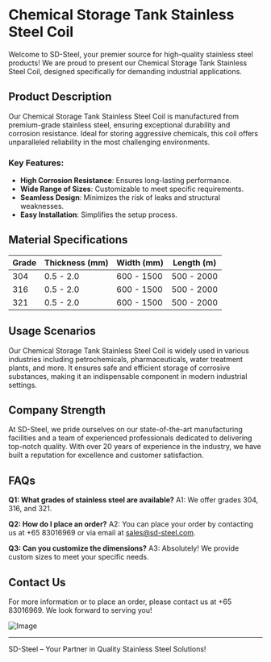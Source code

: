 # Chemical Storage Tank Stainless Steel Coil

Welcome to SD-Steel, your premier source for high-quality stainless steel products! We are proud to present our Chemical Storage Tank Stainless Steel Coil, designed specifically for demanding industrial applications.

## Product Description
Our Chemical Storage Tank Stainless Steel Coil is manufactured from premium-grade stainless steel, ensuring exceptional durability and corrosion resistance. Ideal for storing aggressive chemicals, this coil offers unparalleled reliability in the most challenging environments.

### Key Features:
- **High Corrosion Resistance**: Ensures long-lasting performance.
- **Wide Range of Sizes**: Customizable to meet specific requirements.
- **Seamless Design**: Minimizes the risk of leaks and structural weaknesses.
- **Easy Installation**: Simplifies the setup process.

## Material Specifications

| Grade | Thickness (mm) | Width (mm) | Length (m) |
|-------|----------------|------------|------------|
| 304   | 0.5 - 2.0      | 600 - 1500 | 500 - 2000 |
| 316   | 0.5 - 2.0      | 600 - 1500 | 500 - 2000 |
| 321    | 0.5 - 2.0      | 600 - 1500 | 500 - 2000 |

## Usage Scenarios
Our Chemical Storage Tank Stainless Steel Coil is widely used in various industries including petrochemicals, pharmaceuticals, water treatment plants, and more. It ensures safe and efficient storage of corrosive substances, making it an indispensable component in modern industrial settings.

## Company Strength
At SD-Steel, we pride ourselves on our state-of-the-art manufacturing facilities and a team of experienced professionals dedicated to delivering top-notch quality. With over 20 years of experience in the industry, we have built a reputation for excellence and customer satisfaction.

## FAQs
**Q1: What grades of stainless steel are available?**
A1: We offer grades 304, 316, and 321.

**Q2: How do I place an order?**
A2: You can place your order by contacting us at +65 83016969 or via email at sales@sd-steel.com.

**Q3: Can you customize the dimensions?**
A3: Absolutely! We provide custom sizes to meet your specific needs.

## Contact Us
For more information or to place an order, please contact us at +65 83016969. We look forward to serving you!

![Image](https://github.com/user-attachments/assets/2567258e-e124-4816-932d-1809bd27ef0b)

---

SD-Steel – Your Partner in Quality Stainless Steel Solutions!